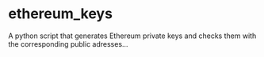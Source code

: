# ethereum_keys
A python script that generates Ethereum private keys and checks them with the corresponding public adresses...
